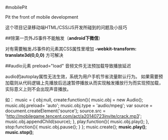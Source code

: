 #mobilePit

Pit the front of mobile development

这个项目记录移动端HTML/CSS/JS开发所碰到的问题及小技巧

##除第一页外JS事件不能触发（**android下微信**）

对有需要触发JS事件的元素其CSS属性里增加 **-webkit-transform: translate3d(0,0,0)** 方可解决

##audio元素 preload="load" 音频文件无法预加载导致播放延迟

audio的autoplay属性无法生效，系统为用户手机节省流量默认行为。 如果需要预加载则从代码逻辑上先播放后迅速暂停播放从而实现触发播放行为而实现预加载，实际意义上则不会出现声音播放。

如：
        music = {
            obj:null,
            create:function(){
                music.obj =  new Audio();
                music.obj.preload= 'auto';
                music.obj.type = 'audio/mpeg';
                var source = document.createElement('source');
                source.src = 'http://mobilegame.tencent.com/act/a20140723invite/crack.mp3';
                music.obj.appendChild(source);
            },
            play:function(){
                music.obj.play();
            },
            stop:function(){
                music.obj.pause();
            }
        };
        music.create();
        **music.play()**;
        **music.stop()**;
